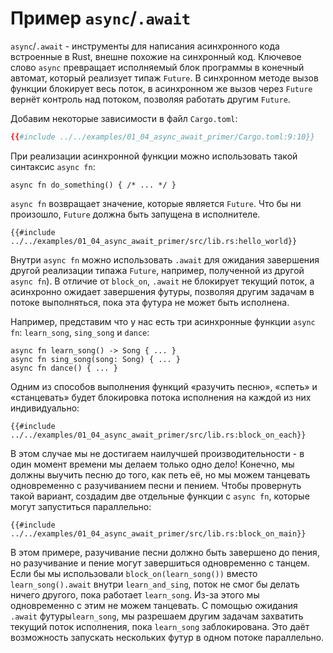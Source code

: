 # Пример `async`/`.await`

`async`/`.await` - инструменты для написания асинхронного кода встроенные в Rust, внешне похожие  на синхронный код. Ключевое слово `async` превращает исполняемый блок программы в конечный автомат, который реализует типаж `Future`. В синхронном методе вызов функции блокирует весь поток, в асинхронном же вызов через `Future` вернёт контроль над потоком, позволяя работать другим `Future`.

Добавим некоторые зависимости в файл `Cargo.toml`:

```toml
{{#include ../../examples/01_04_async_await_primer/Cargo.toml:9:10}}
```

При реализации асинхронной функции можно использовать такой синтаксис `async fn`:

```rust,edition2018
async fn do_something() { /* ... */ }
```

`async fn` возвращает значение, которые является `Future`. Что бы ни произошло, `Future` должна быть запущена в исполнителе.

```rust,edition2018
{{#include ../../examples/01_04_async_await_primer/src/lib.rs:hello_world}}
```

Внутри `async fn` можно использовать  `.await` для ожидания завершения другой реализации типажа `Future`, например, полученной из другой `async fn`). В отличие от `block_on`, `.await` не блокирует текущий поток, а асинхронно ожидает завершения футуры, позволяя другим задачам в потоке выполняться, пока эта футура не может быть исполнена.

Например, представим что у нас есть три асинхронные функции `async fn`: `learn_song`, `sing_song` и `dance`:

```rust,ignore
async fn learn_song() -> Song { ... }
async fn sing_song(song: Song) { ... }
async fn dance() { ... }
```

Одним из способов выполнения функций «разучить песню», «спеть» и «станцевать» будет блокировка потока исполнения на каждой из них индивидуально:

```rust,ignore
{{#include ../../examples/01_04_async_await_primer/src/lib.rs:block_on_each}}
```

В этом случае мы не достигаем наилучшей производительности - в один момент времени мы делаем только одно дело! Конечно, мы должны выучить песню до того, как петь её, но  мы можем танцевать одновременно с разучиванием песни и пением. Чтобы провернуть такой вариант, создадим две отдельные функции с `async fn`, которые могут запуститься параллельно:

```rust,ignore
{{#include ../../examples/01_04_async_await_primer/src/lib.rs:block_on_main}}
```

В этом примере, разучивание песни должно быть завершено до пения, но разучивание и пение могут завершиться одновременно с танцем. Если бы мы использовали `block_on(learn_song())` вместо `learn_song().await` внутри `learn_and_sing`, поток не смог бы делать ничего другого, пока работает `learn_song`. Из-за этого мы  одновременно с этим не можем танцевать.  С помощью ожидания `.await` футуры`learn_song`, мы разрешаем другим задачам захватить текущий поток исполнения, пока `learn_song` заблокирована. Это даёт возможность запускать нескольких футур в одном потоке параллельно.
